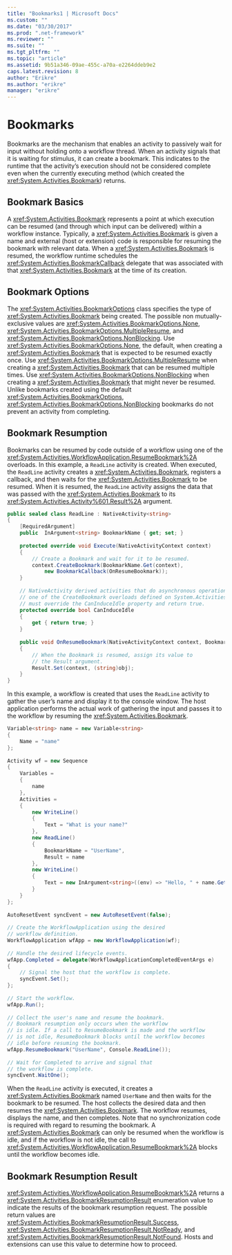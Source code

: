 ```yaml
---
title: "Bookmarks1 | Microsoft Docs"
ms.custom: ""
ms.date: "03/30/2017"
ms.prod: ".net-framework"
ms.reviewer: ""
ms.suite: ""
ms.tgt_pltfrm: ""
ms.topic: "article"
ms.assetid: 9b51a346-09ae-455c-a70a-e2264ddeb9e2
caps.latest.revision: 8
author: "Erikre"
ms.author: "erikre"
manager: "erikre"
---
```

# Bookmarks
Bookmarks are the mechanism that enables an activity to passively wait for input without holding onto a workflow thread. When an activity signals that it is waiting for stimulus, it can create a bookmark. This indicates to the runtime that the activity’s execution should not be considered complete even when the currently executing method (which created the <xref:System.Activities.Bookmark>) returns.  
  
## Bookmark Basics  
 A <xref:System.Activities.Bookmark> represents a point at which execution can be resumed (and through which input can be delivered) within a workflow instance. Typically, a <xref:System.Activities.Bookmark> is given a name and external (host or extension) code is responsible for resuming the bookmark with relevant data. When a <xref:System.Activities.Bookmark> is resumed, the workflow runtime schedules the <xref:System.Activities.BookmarkCallback> delegate that was associated with that <xref:System.Activities.Bookmark> at the time of its creation.  
  
## Bookmark Options  
 The <xref:System.Activities.BookmarkOptions> class specifies the type of <xref:System.Activities.Bookmark> being created. The possible non mutually-exclusive values are <xref:System.Activities.BookmarkOptions.None>, <xref:System.Activities.BookmarkOptions.MultipleResume>, and <xref:System.Activities.BookmarkOptions.NonBlocking>. Use <xref:System.Activities.BookmarkOptions.None>, the default, when creating a <xref:System.Activities.Bookmark> that is expected to be resumed exactly once. Use <xref:System.Activities.BookmarkOptions.MultipleResume> when creating a <xref:System.Activities.Bookmark> that can be resumed multiple times. Use <xref:System.Activities.BookmarkOptions.NonBlocking> when creating a <xref:System.Activities.Bookmark> that might never be resumed. Unlike bookmarks created using the default <xref:System.Activities.BookmarkOptions>, <xref:System.Activities.BookmarkOptions.NonBlocking> bookmarks do not prevent an activity from completing.  
  
## Bookmark Resumption  
 Bookmarks can be resumed by code outside of a workflow using one of the <xref:System.Activities.WorkflowApplication.ResumeBookmark%2A> overloads. In this example, a `ReadLine` activity is created. When executed, the `ReadLine` activity creates a <xref:System.Activities.Bookmark>, registers a callback, and then waits for the <xref:System.Activities.Bookmark> to be resumed. When it is resumed, the `ReadLine` activity assigns the data that was passed with the <xref:System.Activities.Bookmark> to its <xref:System.Activities.Activity%601.Result%2A> argument.  
  
```csharp  
public sealed class ReadLine : NativeActivity<string>  
{  
    [RequiredArgument]  
    public  InArgument<string> BookmarkName { get; set; }  
  
    protected override void Execute(NativeActivityContext context)  
    {  
        // Create a Bookmark and wait for it to be resumed.  
        context.CreateBookmark(BookmarkName.Get(context),   
            new BookmarkCallback(OnResumeBookmark));  
    }  
  
    // NativeActivity derived activities that do asynchronous operations by calling   
    // one of the CreateBookmark overloads defined on System.Activities.NativeActivityContext   
    // must override the CanInduceIdle property and return true.  
    protected override bool CanInduceIdle  
    {  
        get { return true; }  
    }  
  
    public void OnResumeBookmark(NativeActivityContext context, Bookmark bookmark, object obj)  
    {  
        // When the Bookmark is resumed, assign its value to  
        // the Result argument.  
        Result.Set(context, (string)obj);  
    }  
}  
```  
  
 In this example, a workflow is created that uses the `ReadLine` activity to gather the user’s name and display it to the console window. The host application performs the actual work of gathering the input and passes it to the workflow by resuming the <xref:System.Activities.Bookmark>.  
  
```csharp  
Variable<string> name = new Variable<string>  
{  
    Name = "name"  
};  
  
Activity wf = new Sequence  
{  
    Variables =  
    {  
        name  
    },  
    Activities =  
    {  
        new WriteLine()  
        {  
            Text = "What is your name?"  
        },  
        new ReadLine()  
        {  
            BookmarkName = "UserName",  
            Result = name  
        },  
        new WriteLine()  
        {  
            Text = new InArgument<string>((env) => "Hello, " + name.Get(env))  
        }  
    }  
};  
  
AutoResetEvent syncEvent = new AutoResetEvent(false);  
  
// Create the WorkflowApplication using the desired  
// workflow definition.  
WorkflowApplication wfApp = new WorkflowApplication(wf);  
  
// Handle the desired lifecycle events.  
wfApp.Completed = delegate(WorkflowApplicationCompletedEventArgs e)  
{  
    // Signal the host that the workflow is complete.  
    syncEvent.Set();  
};  
  
// Start the workflow.  
wfApp.Run();  
  
// Collect the user's name and resume the bookmark.  
// Bookmark resumption only occurs when the workflow  
// is idle. If a call to ResumeBookmark is made and the workflow  
// is not idle, ResumeBookmark blocks until the workflow becomes  
// idle before resuming the bookmark.  
wfApp.ResumeBookmark("UserName", Console.ReadLine());  
  
// Wait for Completed to arrive and signal that  
// the workflow is complete.  
syncEvent.WaitOne();  
```  
  
 When the `ReadLine` activity is executed, it creates a <xref:System.Activities.Bookmark> named `UserName` and then waits for the bookmark to be resumed. The host collects the desired data and then resumes the <xref:System.Activities.Bookmark>. The workflow resumes, displays the name, and then completes. Note that no synchronization code is required with regard to resuming the bookmark. A <xref:System.Activities.Bookmark> can only be resumed when the workflow is idle, and if the workflow is not idle, the call to <xref:System.Activities.WorkflowApplication.ResumeBookmark%2A> blocks until the workflow becomes idle.  
  
## Bookmark Resumption Result  
 <xref:System.Activities.WorkflowApplication.ResumeBookmark%2A> returns a <xref:System.Activities.BookmarkResumptionResult> enumeration value to indicate the results of the bookmark resumption request. The possible return values are <xref:System.Activities.BookmarkResumptionResult.Success>, <xref:System.Activities.BookmarkResumptionResult.NotReady>, and <xref:System.Activities.BookmarkResumptionResult.NotFound>. Hosts and extensions can use this value to determine how to proceed.
